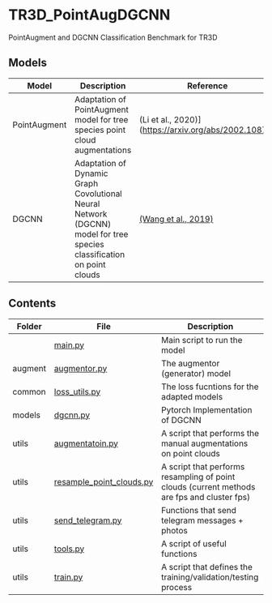 # TR3D_PointAugDGCNN
PointAugment and DGCNN Classification Benchmark for TR3D

Models
----
| Model | Description | Reference |
| ----- | ----------- | --------- |
| PointAugment | Adaptation of PointAugment model for tree species point cloud augmentations | (Li et al., 2020)](https://arxiv.org/abs/2002.10876) |
| DGCNN | Adaptation of Dynamic Graph Covolutional Neural Network (DGCNN) model for tree species classification on point clouds | [(Wang et al., 2019)](https://arxiv.org/abs/1801.07829) |

Contents
----
| Folder | File | Description |
| ------ | ---- | ----------- |
| |[main.py](https://github.com/Brent-Murray/TR3D_PointAugDGCNN/blob/main/main.py) | Main script to run the model |
| augment | [augmentor.py](https://github.com/Brent-Murray/TR3D_PointAugDGCNN/blob/main/augment/augmentor.py) | The augmentor (generator) model |
| common | [loss_utils.py](https://github.com/Brent-Murray/TR3D_PointAugDGCNN/blob/main/common/loss_utils.py) | The loss fucntions for the adapted models |
| models | [dgcnn.py](https://github.com/Brent-Murray/TR3D_PointAugDGCNN/tree/main/models) | Pytorch Implementation of DGCNN |
| utils | [augmentatoin.py](https://github.com/Brent-Murray/TR3D_PointAugDGCNN/blob/main/utils/augmentation.py) | A script that performs the manual augmentations on point clouds |
| utils | [resample_point_clouds.py](https://github.com/Brent-Murray/TR3D_PointAugDGCNN/blob/main/utils/resample_point_clouds.py) | A script that performs resampling of point clouds (current methods are fps and cluster fps) |
| utils | [send_telegram.py](https://github.com/Brent-Murray/TR3D_PointAugDGCNN/blob/main/utils/send_telegram.py) | Functions that send telegram messages + photos |
| utils | [tools.py](https://github.com/Brent-Murray/TR3D_PointAugDGCNN/blob/main/utils/tools.py) | A script of useful functions |
| utils | [train.py](https://github.com/Brent-Murray/TR3D_PointAugDGCNN/blob/main/utils/train.py) | A script that defines the training/validation/testing process |
